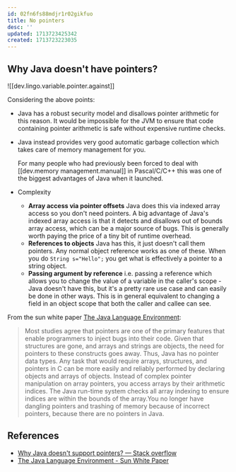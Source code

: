 ```yaml
---
id: 02fn6fs88mdjr1r02gikfuo
title: No pointers
desc: ''
updated: 1713723425342
created: 1713723223035
---
```


## Why Java doesn't have pointers?

![[dev.lingo.variable.pointer.against]]

Considering the above points:
- Java has a robust security model and disallows pointer arithmetic for this reason. It would be impossible for the JVM to ensure that code containing pointer arithmetic is safe without expensive runtime checks.
- Java instead provides very good automatic garbage collection which takes care of memory management for you.

    For many people who had previously been forced to deal with [[dev.memory management.manual]] in Pascal/C/C++ this was one of the biggest advantages of Java when it launched.

- Complexity
  
  - **Array access via pointer offsets**
      Java does this via indexed array access so you don't need pointers. A big advantage of Java's indexed array access is that it detects and disallows out of bounds array access, which can be a major source of bugs. This is generally worth paying the price of a tiny bit of runtime overhead.
  - **References to objects**
      Java has this, it just doesn't call them pointers. Any normal object reference works as one of these. When you do `String s="Hello";` you get what is effectively a pointer to a string object.
  - **Passing argument by reference**
      i.e. passing a reference which allows you to change the value of a variable in the caller's scope - Java doesn't have this, but it's a pretty rare use case and can easily be done in other ways. This is in general equivalent to changing a field in an object scope that both the caller and callee can see.

From the sun white paper [The Java Language Environment](http://java.sun.com/docs/white/langenv/Simple.doc2.html):
  
  > Most studies agree that pointers are one of the primary features that enable programmers to inject bugs into their code. Given that structures are gone, and arrays and strings are objects, the need for pointers to these constructs goes away. Thus, Java has no pointer data types. Any task that would require arrays, structures, and pointers in C can be more easily and reliably performed by declaring objects and arrays of objects. Instead of complex pointer manipulation on array pointers, you access arrays by their arithmetic indices. The Java run-time system checks all array indexing to ensure indices are within the bounds of the array.You no longer have dangling pointers and trashing of memory because of incorrect pointers, because there are no pointers in Java.

## References

- [Why Java doesn't support pointers? — Stack overflow](https://stackoverflow.com/questions/9595636/why-java-doesnt-support-pointers)
- [The Java Language Environment - Sun White Paper](http://java.sun.com/docs/white/langenv/Simple.doc2.html)
